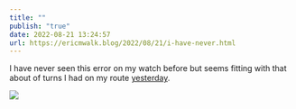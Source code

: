 ```yaml
---
title: ""
publish: "true"
date: 2022-08-21 13:24:57
url: https://ericmwalk.blog/2022/08/21/i-have-never.html
---
```


I have never seen this error on my watch before but seems fitting with that about of turns I had on my route [yesterday](https://ericmwalk.blog/2022/08/20/touring-waseca-today.html).


![](https://ericmwalk.blog/uploads/2022/8b502a31c7.jpg)